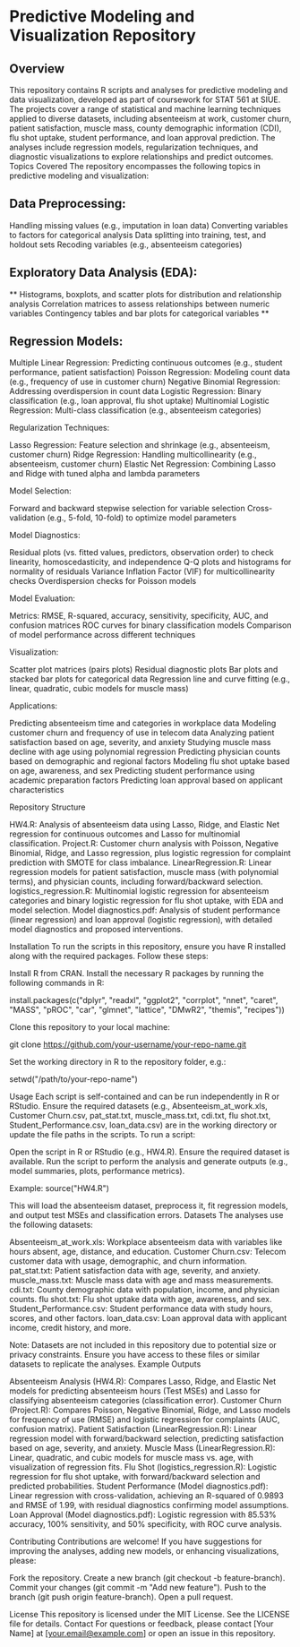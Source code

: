 # Predictive Modeling and Visualization Repository
## Overview
This repository contains R scripts and analyses for predictive modeling and data visualization, developed as part of coursework for STAT 561 at SIUE. The projects cover a range of statistical and machine learning techniques applied to diverse datasets, including absenteeism at work, customer churn, patient satisfaction, muscle mass, county demographic information (CDI), flu shot uptake, student performance, and loan approval prediction. The analyses include regression models, regularization techniques, and diagnostic visualizations to explore relationships and predict outcomes.
Topics Covered
The repository encompasses the following topics in predictive modeling and visualization:

## Data Preprocessing:

Handling missing values (e.g., imputation in loan data)
Converting variables to factors for categorical analysis
Data splitting into training, test, and holdout sets
Recoding variables (e.g., absenteeism categories)


## Exploratory Data Analysis (EDA):

** Histograms, boxplots, and scatter plots for distribution and relationship analysis Correlation matrices to assess relationships between numeric variables Contingency tables and bar plots for categorical variables ** 


## Regression Models:

Multiple Linear Regression: Predicting continuous outcomes (e.g., student performance, patient satisfaction)
Poisson Regression: Modeling count data (e.g., frequency of use in customer churn)
Negative Binomial Regression: Addressing overdispersion in count data
Logistic Regression: Binary classification (e.g., loan approval, flu shot uptake)
Multinomial Logistic Regression: Multi-class classification (e.g., absenteeism categories)


Regularization Techniques:

Lasso Regression: Feature selection and shrinkage (e.g., absenteeism, customer churn)
Ridge Regression: Handling multicollinearity (e.g., absenteeism, customer churn)
Elastic Net Regression: Combining Lasso and Ridge with tuned alpha and lambda parameters


Model Selection:

Forward and backward stepwise selection for variable selection
Cross-validation (e.g., 5-fold, 10-fold) to optimize model parameters


Model Diagnostics:

Residual plots (vs. fitted values, predictors, observation order) to check linearity, homoscedasticity, and independence
Q-Q plots and histograms for normality of residuals
Variance Inflation Factor (VIF) for multicollinearity checks
Overdispersion checks for Poisson models


Model Evaluation:

Metrics: RMSE, R-squared, accuracy, sensitivity, specificity, AUC, and confusion matrices
ROC curves for binary classification models
Comparison of model performance across different techniques


Visualization:

Scatter plot matrices (pairs plots)
Residual diagnostic plots
Bar plots and stacked bar plots for categorical data
Regression line and curve fitting (e.g., linear, quadratic, cubic models for muscle mass)


Applications:

Predicting absenteeism time and categories in workplace data
Modeling customer churn and frequency of use in telecom data
Analyzing patient satisfaction based on age, severity, and anxiety
Studying muscle mass decline with age using polynomial regression
Predicting physician counts based on demographic and regional factors
Modeling flu shot uptake based on age, awareness, and sex
Predicting student performance using academic preparation factors
Predicting loan approval based on applicant characteristics



Repository Structure

HW4.R: Analysis of absenteeism data using Lasso, Ridge, and Elastic Net regression for continuous outcomes and Lasso for multinomial classification.
Project.R: Customer churn analysis with Poisson, Negative Binomial, Ridge, and Lasso regression, plus logistic regression for complaint prediction with SMOTE for class imbalance.
LinearRegression.R: Linear regression models for patient satisfaction, muscle mass (with polynomial terms), and physician counts, including forward/backward selection.
logistics_regression.R: Multinomial logistic regression for absenteeism categories and binary logistic regression for flu shot uptake, with EDA and model selection.
Model diagnostics.pdf: Analysis of student performance (linear regression) and loan approval (logistic regression), with detailed model diagnostics and proposed interventions.

Installation
To run the scripts in this repository, ensure you have R installed along with the required packages. Follow these steps:

Install R from CRAN.
Install the necessary R packages by running the following commands in R:

install.packages(c("dplyr", "readxl", "ggplot2", "corrplot", "nnet", "caret", "MASS", "pROC", "car", "glmnet", "lattice", "DMwR2", "themis", "recipes"))


Clone this repository to your local machine:

git clone https://github.com/your-username/your-repo-name.git


Set the working directory in R to the repository folder, e.g.:

setwd("/path/to/your-repo-name")

Usage
Each script is self-contained and can be run independently in R or RStudio. Ensure the required datasets (e.g., Absenteeism_at_work.xls, Customer Churn.csv, pat_stat.txt, muscle_mass.txt, cdi.txt, flu shot.txt, Student_Performance.csv, loan_data.csv) are in the working directory or update the file paths in the scripts.
To run a script:

Open the script in R or RStudio (e.g., HW4.R).
Ensure the required dataset is available.
Run the script to perform the analysis and generate outputs (e.g., model summaries, plots, performance metrics).

Example:
source("HW4.R")

This will load the absenteeism dataset, preprocess it, fit regression models, and output test MSEs and classification errors.
Datasets
The analyses use the following datasets:

Absenteeism_at_work.xls: Workplace absenteeism data with variables like hours absent, age, distance, and education.
Customer Churn.csv: Telecom customer data with usage, demographic, and churn information.
pat_stat.txt: Patient satisfaction data with age, severity, and anxiety.
muscle_mass.txt: Muscle mass data with age and mass measurements.
cdi.txt: County demographic data with population, income, and physician counts.
flu shot.txt: Flu shot uptake data with age, awareness, and sex.
Student_Performance.csv: Student performance data with study hours, scores, and other factors.
loan_data.csv: Loan approval data with applicant income, credit history, and more.

Note: Datasets are not included in this repository due to potential size or privacy constraints. Ensure you have access to these files or similar datasets to replicate the analyses.
Example Outputs

Absenteeism Analysis (HW4.R): Compares Lasso, Ridge, and Elastic Net models for predicting absenteeism hours (Test MSEs) and Lasso for classifying absenteeism categories (classification error).
Customer Churn (Project.R): Compares Poisson, Negative Binomial, Ridge, and Lasso models for frequency of use (RMSE) and logistic regression for complaints (AUC, confusion matrix).
Patient Satisfaction (LinearRegression.R): Linear regression model with forward/backward selection, predicting satisfaction based on age, severity, and anxiety.
Muscle Mass (LinearRegression.R): Linear, quadratic, and cubic models for muscle mass vs. age, with visualization of regression fits.
Flu Shot (logistics_regression.R): Logistic regression for flu shot uptake, with forward/backward selection and predicted probabilities.
Student Performance (Model diagnostics.pdf): Linear regression with cross-validation, achieving an R-squared of 0.9893 and RMSE of 1.99, with residual diagnostics confirming model assumptions.
Loan Approval (Model diagnostics.pdf): Logistic regression with 85.53% accuracy, 100% sensitivity, and 50% specificity, with ROC curve analysis.

Contributing
Contributions are welcome! If you have suggestions for improving the analyses, adding new models, or enhancing visualizations, please:

Fork the repository.
Create a new branch (git checkout -b feature-branch).
Commit your changes (git commit -m "Add new feature").
Push to the branch (git push origin feature-branch).
Open a pull request.

License
This repository is licensed under the MIT License. See the LICENSE file for details.
Contact
For questions or feedback, please contact [Your Name] at [your.email@example.com] or open an issue in this repository.
